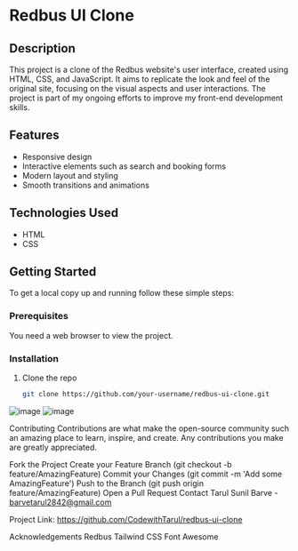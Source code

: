 # Redbus UI Clone

## Description
This project is a clone of the Redbus website's user interface, created using HTML, CSS, and JavaScript. It aims to replicate the look and feel of the original site, focusing on the visual aspects and user interactions. The project is part of my ongoing efforts to improve my front-end development skills.

## Features
- Responsive design
- Interactive elements such as search and booking forms
- Modern layout and styling
- Smooth transitions and animations

## Technologies Used
- HTML
- CSS

## Getting Started
To get a local copy up and running follow these simple steps:

### Prerequisites
You need a web browser to view the project.

### Installation
1. Clone the repo
   ```sh
   git clone https://github.com/your-username/redbus-ui-clone.git
![image](https://github.com/user-attachments/assets/038ebb1a-b8cb-4e45-b01e-00cf0faace08)
![image](https://github.com/user-attachments/assets/01d0449f-a63a-40b1-a369-bb4ff8c5f2ad)



Contributing
Contributions are what make the open-source community such an amazing place to learn, inspire, and create. Any contributions you make are greatly appreciated.

Fork the Project
Create your Feature Branch (git checkout -b feature/AmazingFeature)
Commit your Changes (git commit -m 'Add some AmazingFeature')
Push to the Branch (git push origin feature/AmazingFeature)
Open a Pull Request
Contact
Tarul Sunil Barve - barvetarul2842@gmail.com

Project Link: https://github.com/CodewithTarul/redbus-ui-clone

Acknowledgements
Redbus
Tailwind CSS
Font Awesome

